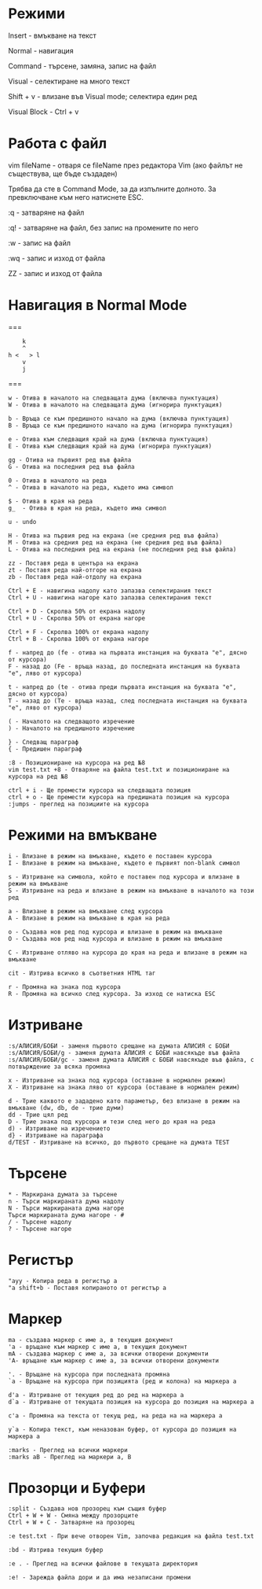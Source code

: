 # Режими

Insert - вмъкване на текст

Normal - навигация

Command - търсене, замяна, запис на файл

Visual - селектиране на много текст

Shift + v - влизане във Visual mode; селектира един ред

Visual Block - Ctrl + v

# Работа с файл
vim fileName - отваря се fileName през редактора Vim (ако файлът не съществува, ще бъде създаден)

Трябва да сте в Command Mode, за да изпълните долното. За превключване към него натиснете ESC.

:q - затваряне на файл

:q! - затваряне на файл, без запис на промените по него

:w - запис на файл

:wq - запис и изход от файла

ZZ - запис и изход от файла


# Навигация в Normal Mode

===

	    k
	    ^
	h <   > l
	    v
	    j
===
     
```
w - Отива в началото на следващата дума (включва пунктуация)
W - Отива в началото на следващата дума (игнорира пунктуация)

b - Връща се към предишното начало на дума (включва пунктуация)
B - Връща се към предишното начало на дума (игнорира пунктуация)

e - Отива към следващия край на дума (включва пунктуация)
E - Отива към следващия край на дума (игнорира пунктуация)

gg - Отива на първият ред във файла
G - Отива на последния ред във файла

0 - Отива в началото на реда
^ - Отива в началото на реда, където има символ

$ - Отива в края на реда
g_  - Отива в края на реда, където има символ

u - undo

H - Отива на първия ред на екрана (не средния ред във файла)
M - Отива на средния ред на екрана (не средния ред във файла)
L - Отива на последния ред на екрана (не последния ред във файла)

zz - Поставя реда в центъра на екрана
zt - Поставя реда най-отгоре на екрана
zb - Поставя реда най-отдолу на екрана

Ctrl + E - навигина надолу като запазва селектирания текст
Ctrl + U - навигина нагоре като запазва селектирания текст

Ctrl + D - Скролва 50% от екрана надолу
Ctrl + U - Скролва 50% от екрана нагоре

Ctrl + F - Скролва 100% от екрана надолу
Ctrl + B - Скролва 100% от екрана нагоре

f - напред до (fe - отива на първата инстанция на буквата "e", дясно от курсора)
F - назад до (Fe - връща назад, до последната инстанция на буквата "e", ляво от курсора)

t - напред до (te - отива преди първата инстанция на буквата "e", дясно от курсора)
T - назад до (Te - връща назад, след последната инстанция на буквата "e", ляво от курсора)

( - Началото на следващото изречение
) - Началото на предишното изречение

} - Следващ параграф
{ - Предишен параграф

:8 - Позициониране на курсора на ред №8
vim test.txt +8 - Отваряне на файла test.txt и позициониране на курсора на ред №8

ctrl + i - Ще премести курсора на следващата позиция
ctrl + о - Ще премести курсора на предишната позиция на курсора
:jumps - преглед на позициите на курсора
```


# Режими на вмъкване

```
i - Влизане в режим на вмъкване, където е поставен курсора
I - Влизане в режим на вмъкване, където е първият non-blank символ

s - Изтриване на символа, който е поставен под курсора и влизане в режим на вмъкване
S - Изтриване на реда и влизане в режим на вмъкване в началото на този ред

a - Влизане в режим на вмъкване след курсора
A - Влизане в режим на вмъкване в края на реда

o - Създава нов ред под курсора и влизане в режим на вмъкване
O - Създава нов ред над курсора и влизане в режим на вмъкване

C - Изтриване отляво на курсора до края на реда и влизане в режим на вмъкване

cit - Изтрива всичко в съответния HTML таг

r - Промяна на знака под курсора
R - Промяна на всичко след курсора. За изход се натиска ESC
```
# Изтриване

```
:s/АЛИСИЯ/БОБИ - заменя първото срещане на думата АЛИСИЯ с БОБИ
:s/АЛИСИЯ/БОБИ/g - заменя думата АЛИСИЯ с БОБИ навсякъде във файла
:s/АЛИСИЯ/БОБИ/gc - заменя думата АЛИСИЯ с БОБИ навсякъде във файла, с потвърждение за всяка промяна

x - Изтриване на знака под курсора (оставане в нормален режим)
X - Изтриване на знака ляво от курсора (оставане в нормален режим)

d - Трие каквото е зададено като параметър, без влизане в режим на вмъкване (dw, db, de - трие думи)
dd - Трие цял ред
D - Трие знака под курсора и тези след него до края на реда
d) - Изтриване на изречението
d} - Изтриване на параграфа
d/TEST - Изтриване на всичко, до първото срещане на думата TEST
```

# Търсене

```
* - Маркирана думата за търсене
n - Търси маркираната дума надолу
N - Търси маркираната дума нагоре
Търси маркираната дума нагоре - #
/ - Търсене надолу
? - Търсене нагоре
```

# Регистър

```
"ayy - Копира реда в регистър а
"a shift+b - Поставя копираното от регистър a
```

# Маркер

```
ma - създава маркер с име а, в текущия документ
'a - връщане към маркер с име а, в текущия документ
mА - създава маркер с име а, за всички отворени документи
'А- връщане към маркер с име а, за всички отворени документи

'. - Връщане на курсора при последната промяна
`a - Връщане на курсора при позицията (ред и колона) на маркера а

d'a - Изтриване от текущия ред до ред на маркера a
d`a - Изтриване от текущата позиция на курсора до позиция на маркера a

c'a - Промяна на текста от текущ ред, на реда на на маркера a

y`a - Копира текст, към неназован буфер, от курсора до позиция на маркера a

:marks - Преглед на всички маркери
:marks aB - Преглед на маркери a, B
```

# Прозорци и Буфери

```
:split - Създава нов прозорец към същия буфер
Ctrl + W + W - Смяна между прозорците
Ctrl + W + C - Затваряне на прозорец

:e test.txt - При вече отворен Vim, започва редакция на файла test.txt

:bd - Изтрива текущия буфер

:e . - Преглед на всички файлове в текущата директория

:e! - Зарежда файла дори и да има незаписани промени
```